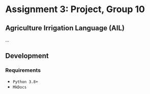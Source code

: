 # Assignment 3: Project, Group 10

## Agriculture Irrigation Language (AIL)

<!-- TODO: provide the project description -->
...

## Development

### Requirements

- `Python 3.8+`
- `MkDocs`
